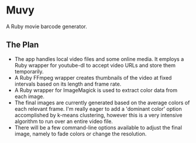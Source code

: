 # Muvy

A Ruby movie barcode generator.

## The Plan

* The app handles local video files and some online media. It employs a Ruby wrapper for youtube-dl to accept video URLs and store them temporarily.
* A Ruby FFmpeg wrapper creates thumbnails of the video at fixed intervals based on its length and frame rate.
* A Ruby wrapper for ImageMagick is used to extract color data from each image.
* The final images are currently generated based on the average colors of each relevant frame. I'm really eager to add a 'dominant color' option accomplished by k-means clustering, however this is a very intensive algorithm to run over an entire video file.
* There will be a few command-line options available to adjust the final image, namely to fade colors or change the resolution.
